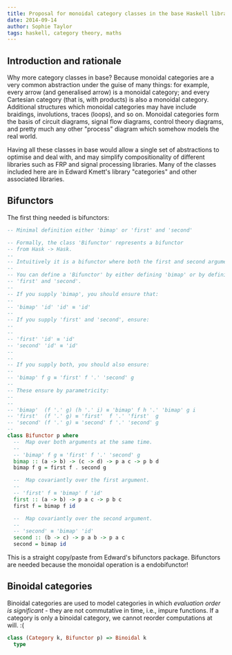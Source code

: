 ```yaml
---
title: Proposal for monoidal category classes in the base Haskell library
date: 2014-09-14
author: Sophie Taylor
tags: haskell, category theory, maths
---
```


Introduction and rationale
------------
Why more category classes in base? Because monoidal categories are a very common abstraction under the guise of many things: for example, every arrow (and generalised arrow) is a monoidal category; and every Cartesian category (that is, with products) is also a monoidal category. Additional structures which monoidal categories may have include braidings, involutions, traces (loops), and so on. Monoidal categories form the basis of circuit diagrams, signal flow diagrams, control theory diagrams, and pretty much any other "process" diagram which somehow models the real world. 

Having all these classes in base would allow a single set of abstractions to optimise and deal with, and may simplify compositionality of different libraries such as FRP and signal processing libraries. Many of the classes included here are in Edward Kmett's library "categories" and other associated libraries.

Bifunctors
----------
The first thing needed is bifunctors:

```haskell
-- Minimal definition either 'bimap' or 'first' and 'second'

-- Formally, the class 'Bifunctor' represents a bifunctor
-- from Hask -> Hask.
--
-- Intuitively it is a bifunctor where both the first and second arguments are covariant.
--
-- You can define a 'Bifunctor' by either defining 'bimap' or by defining both
-- 'first' and 'second'.
--
-- If you supply 'bimap', you should ensure that:
--
-- 'bimap' 'id' 'id' ≡ 'id'
--
-- If you supply 'first' and 'second', ensure:
--
-- 
-- 'first' 'id' ≡ 'id'
-- 'second' 'id' ≡ 'id'
-- 
--
-- If you supply both, you should also ensure:
--
-- 'bimap' f g ≡ 'first' f '.' 'second' g
--
-- These ensure by parametricity:
--
-- 
-- 'bimap'  (f '.' g) (h '.' i) ≡ 'bimap' f h '.' 'bimap' g i
-- 'first'  (f '.' g) ≡ 'first'  f '.' 'first'  g
-- 'second' (f '.' g) ≡ 'second' f '.' 'second' g
-- 
class Bifunctor p where
  --  Map over both arguments at the same time.
  --
  -- 'bimap' f g ≡ 'first' f '.' 'second' g
  bimap :: (a -> b) -> (c -> d) -> p a c -> p b d
  bimap f g = first f . second g

  --  Map covariantly over the first argument.
  --
  -- 'first' f ≡ 'bimap' f 'id'
  first :: (a -> b) -> p a c -> p b c
  first f = bimap f id

  --  Map covariantly over the second argument.
  --
  -- 'second' ≡ 'bimap' 'id'
  second :: (b -> c) -> p a b -> p a c
  second = bimap id
  ```
  
  This is a straight copy/paste from Edward's bifunctors package. Bifunctors are needed because the monoidal operation is a endobifunctor!
  
Binoidal categories
-------------------
Binoidal categories are used to model categories in which *evaluation order is significant* - they are not commutative in time, i.e., impure functions. If a category is only a binoidal category, we cannot reorder computations at will. :(

```haskell
class (Category k, Bifunctor p) => Binoidal k
  type 
```
